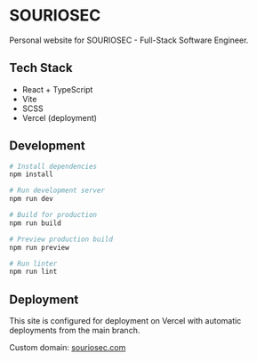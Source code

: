 # SOURIOSEC

Personal website for SOURIOSEC - Full-Stack Software Engineer.

## Tech Stack

- React + TypeScript
- Vite
- SCSS
- Vercel (deployment)

## Development

```bash
# Install dependencies
npm install

# Run development server
npm run dev

# Build for production
npm run build

# Preview production build
npm run preview

# Run linter
npm run lint
```

## Deployment

This site is configured for deployment on Vercel with automatic deployments from the main branch.

Custom domain: [souriosec.com](https://souriosec.com)
